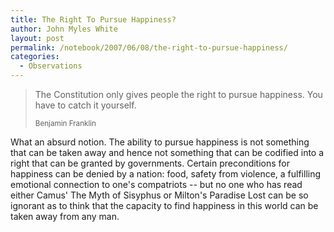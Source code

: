 ```yaml
---
title: The Right To Pursue Happiness?
author: John Myles White
layout: post
permalink: /notebook/2007/06/08/the-right-to-pursue-happiness/
categories:
  - Observations
---
```


<blockquote>
<p>The Constitution only gives people the right to pursue happiness. You have to catch it yourself.</p>

<small>Benjamin Franklin</small>
</blockquote>

What an absurd notion. The ability to pursue happiness is not something that can be taken away and hence not something that can be codified into a right that can be granted by governments. Certain preconditions for happiness can be denied by a nation: food, safety from violence, a fulfilling emotional connection to one's compatriots -- but no one who has read either Camus' The Myth of Sisyphus or Milton's Paradise Lost can be so ignorant as to think that the capacity to find happiness in this world can be taken away from any man.
